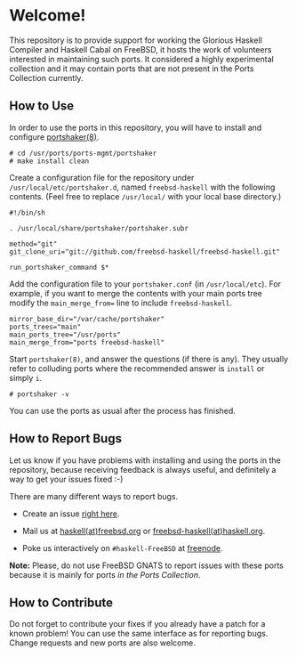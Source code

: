 Welcome!
========

This repository is to provide support for working the Glorious Haskell
Compiler and Haskell Cabal on FreeBSD, it hosts the work of volunteers
interested in maintaining such ports.  It considered a highly
experimental collection and it may contain ports that are not present in
the Ports Collection currently.


How to Use
----------

In order to use the ports in this repository, you will have to install
and configure
[portshaker(8)](http://www.freshports.org/ports-mgmt/portshaker/).

    # cd /usr/ports/ports-mgmt/portshaker
    # make install clean

Create a configuration file for the repository under
`/usr/local/etc/portshaker.d`, named `freebsd-haskell` with the
following contents.  (Feel free to replace `/usr/local/` with your local
base directory.)

    #!/bin/sh

    . /usr/local/share/portshaker/portshaker.subr

    method="git"
    git_clone_uri="git://github.com/freebsd-haskell/freebsd-haskell.git"

    run_portshaker_command $*

Add the configuration file to your `portshaker.conf` (in
`/usr/local/etc`).  For example, if you want to merge the contents with
your main ports tree modify the `main_merge_from=` line to include
`freebsd-haskell`.

    mirror_base_dir="/var/cache/portshaker"
    ports_trees="main"
    main_ports_tree="/usr/ports"
    main_merge_from="ports freebsd-haskell"

Start `portshaker(8)`, and answer the questions (if there is any).  They
usually refer to colluding ports where the recommended answer is
`install` or simply `i`.

    # portshaker -v

You can use the ports as usual after the process has finished.


How to Report Bugs
------------------

Let us know if you have problems with installing and using the ports in
the repository, because receiving feedback is always useful, and
definitely a way to get your issues fixed :-)

There are many different ways to report bugs.

- Create an issue [right
  here](https://github.com/freebsd-haskell/freebsd-haskell/issues).

- Mail us at [haskell(at)freebsd.org](mailto:haskell_at_freebsd.org) or
  [freebsd-haskell(at)haskell.org](mailto:freebsd-haskell_at_haskell.org).

- Poke us interactively on `#haskell-FreeBSD` at
  [freenode](http://www.freenode.net/).

**Note:** Please, do not use FreeBSD GNATS to report issues with these
ports because it is mainly for ports *in the Ports Collection*.


How to Contribute
-----------------

Do not forget to contribute your fixes if you already have a patch for a
known problem!  You can use the same interface as for reporting bugs.
Change requests and new ports are also welcome.
